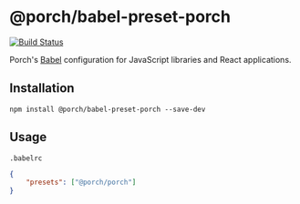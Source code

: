 # @porch/babel-preset-porch

[![Build Status](https://travis-ci.org/porchdotcom/babel-preset-porch.svg?branch=master)](https://travis-ci.org/porchdotcom/babel-preset-porch)

Porch's [Babel](https://babeljs.io/) configuration for JavaScript libraries and React applications.

## Installation

`npm install @porch/babel-preset-porch --save-dev`

## Usage

`.babelrc`

```json
{
    "presets": ["@porch/porch"]
}
```
